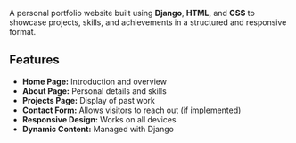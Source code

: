 
A personal portfolio website built using **Django**, **HTML**, and **CSS** to showcase projects, skills, and achievements in a structured and responsive format.

## Features
- **Home Page:** Introduction and overview  
- **About Page:** Personal details and skills  
- **Projects Page:** Display of past work  
- **Contact Form:** Allows visitors to reach out (if implemented)  
- **Responsive Design:** Works on all devices  
- **Dynamic Content:** Managed with Django  
